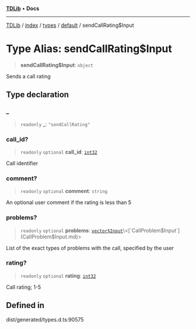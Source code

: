 [**TDLib**](../../../../../../README.md) • **Docs**

***

[TDLib](../../../../../../modules.md) / [index](../../../../../README.md) / [types](../../../README.md) / [default](../README.md) / sendCallRating$Input

# Type Alias: sendCallRating$Input

> **sendCallRating$Input**: `object`

Sends a call rating

## Type declaration

### \_

> `readonly` **\_**: `"sendCallRating"`

### call\_id?

> `readonly` `optional` **call\_id**: [`int32`](int32-1.md)

Call identifier

### comment?

> `readonly` `optional` **comment**: `string`

An optional user comment if the rating is less than 5

### problems?

> `readonly` `optional` **problems**: [`vector$Input`](vector$Input.md)\<[`CallProblem$Input`](CallProblem$Input.md)\>

List of the exact types of problems with the call, specified by the user

### rating?

> `readonly` `optional` **rating**: [`int32`](int32-1.md)

Call rating; 1-5

## Defined in

dist/generated/types.d.ts:90575
